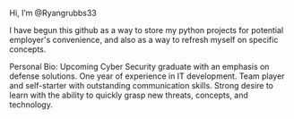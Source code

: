 Hi, I’m @Ryangrubbs33

I have begun this github as a way to store my python projects for potential employer's convenience, and also as a way to refresh myself on specific concepts. 

Personal Bio:
Upcoming Cyber Security graduate with an emphasis on defense solutions. One year of experience in IT development. 
Team player and self-starter with outstanding communication skills. 
Strong desire to learn with the ability to quickly grasp new threats, concepts, and technology.


<!---
Ryangrubbs33/Ryangrubbs33 is a ✨ special ✨ repository because its `README.md` (this file) appears on your GitHub profile.
You can click the Preview link to take a look at your changes.
--->
